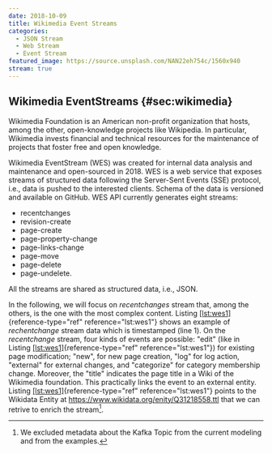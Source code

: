 ```yaml
---
date: 2018-10-09
title: Wikimedia Event Streams
categories:
  - JSON Stream
  - Web Stream
  - Event Stream
featured_image: https://source.unsplash.com/NAN22eh754c/1560x940
stream: true
---
```


Wikimedia EventStreams {#sec:wikimedia}
----------------------

Wikimedia Foundation is an American non-profit organization that hosts,
among the other, open-knowledge projects like Wikipedia. In particular,
Wikimedia invests financial and technical resources for the maintenance
of projects that foster free and open knowledge.

Wikimedia EventStream (WES) was created for internal data analysis and
maintenance and open-sourced in 2018. WES is a web service that exposes
streams of structured data following the Server-Sent Events (SSE)
protocol, i.e., data is pushed to the interested clients. Schema of the
data is versioned and available on GitHub. WES API currently generates
eight streams:

- recentchanges
- revision-create
- page-create
- page-property-change
- page-links-change
- page-move
- page-delete
- page-undelete.

All the streams are shared as structured data, i.e., JSON.

In the following, we will focus on *recentchanges* stream that, among
the others, is the one with the most complex content.
Listing [\[lst:wes1\]](#lst:wes1){reference-type="ref"
reference="lst:wes1"} shows an example of *rechentchange* stream data
which is timestamped (line 1). On the *recentchange* stream, four kinds
of events are possible: \"edit\" (like in
Listing [\[lst:wes1\]](#lst:wes1){reference-type="ref"
reference="lst:wes1"}) for existing page modification; \"new\", for new
page creation, \"log\" for log action, \"external\" for external
changes, and \"categorize\" for category membership change. Moreover,
the \"title\" indicates the page title in a Wiki of the Wikimedia
foundation. This practically links the event to an external entity.
Listing [\[lst:wes1\]](#lst:wes1){reference-type="ref"
reference="lst:wes1"} points to the Wikidata Entity at
<https://www.wikidata.org/enity/Q31218558.ttl> that we can retrive to
enrich the stream[^1].



[^1]: We excluded metadata about the Kafka Topic from the current
    modeling and from the examples.

[^2]: <http://bit.ly/2FS0mDE>

[^3]: <http://motools.sourceforge.net/event/event.122.html>

